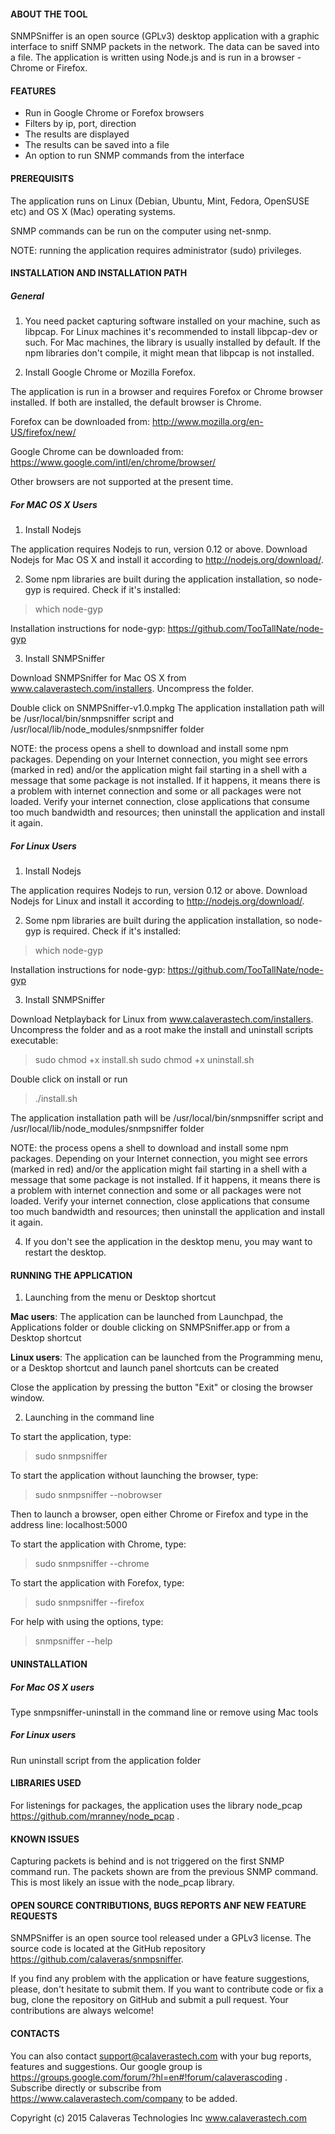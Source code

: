 #### ABOUT THE TOOL

SNMPSniffer is an open source (GPLv3) desktop application with a graphic interface to sniff SNMP packets in the network. The data can be saved into a file. The application is written using Node.js and is run in a browser - Chrome or Firefox. 

#### FEATURES

* Run in Google Chrome or Forefox browsers
* Filters by ip, port, direction
* The results are displayed 
* The results can be saved into a file
* An option to run SNMP commands from the interface

#### PREREQUISITS

The application runs on Linux (Debian, Ubuntu, Mint, Fedora, OpenSUSE etc) and OS X (Mac) operating systems.

SNMP commands can be run on the computer using net-snmp. 

NOTE: running the application requires administrator (sudo) privileges. 

#### INSTALLATION AND INSTALLATION PATH

##### General

1. You need packet capturing software installed on your machine, such as libpcap. For Linux machines it's recommended to install libpcap-dev or such. For Mac machines, the library is usually installed by default. If the npm libraries don't compile, it might mean that libpcap is not installed. 

2. Install Google Chrome or Mozilla Forefox.

  The application is run in a browser and requires Forefox or Chrome browser installed. If both are installed, the      default browser is Chrome. 

  Forefox can be downloaded from:
  http://www.mozilla.org/en-US/firefox/new/

  Google Chrome can be downloaded from:
  https://www.google.com/intl/en/chrome/browser/

  Other browsers are not supported at the present time. 

##### For MAC OS X Users

1. Install Nodejs

  The application requires Nodejs to run, version 0.12 or above. Download Nodejs for Mac OS X and install it according   to http://nodejs.org/download/.

2. Some npm libraries are built during the application installation, so node-gyp is required. Check if it's installed:

> which node-gyp

Installation instructions for node-gyp:
https://github.com/TooTallNate/node-gyp

3. Install SNMPSniffer

  Download SNMPSniffer for Mac OS X from www.calaverastech.com/installers. Uncompress the folder. 

  Double click on SNMPSniffer-v1.0.mpkg
  The application installation path will be /usr/local/bin/snmpsniffer script and /usr/local/lib/node_modules/snmpsniffer folder

  NOTE: the process opens a shell to download and install some npm packages. Depending on your Internet connection,     you might see errors (marked in red) and/or  the application might fail starting in a shell with a message that some   package is not installed. If it happens, it means there is a problem with internet connection and some or all   packages were not loaded. Verify your internet connection, close applications that consume too much bandwidth and   resources; then uninstall the application and install it again. 


##### For Linux Users

1. Install Nodejs

  The application requires Nodejs to run, version 0.12 or above. Download Nodejs for Linux and install it according to   http://nodejs.org/download/.

2. Some npm libraries are built during the application installation, so node-gyp is required. Check if it's installed:

> which node-gyp

Installation instructions for node-gyp:
https://github.com/TooTallNate/node-gyp

3. Install SNMPSniffer

  Download Netplayback for Linux from www.calaverastech.com/installers. Uncompress the folder and as a root make the install and uninstall scripts executable:

  > sudo chmod +x install.sh
  > sudo chmod +x uninstall.sh

  Double click on install or run

  > ./install.sh

  The application installation path will be /usr/local/bin/snmpsniffer script and   /usr/local/lib/node_modules/snmpsniffer folder

  NOTE: the process opens a shell to download and install some npm packages. Depending on your Internet connection,   you might see errors (marked in red) and/or  the application might fail starting in a shell with a message that some  package is not installed. If it happens, it means there is a problem with internet connection and some or all packages were not loaded. Verify your internet connection, close applications that consume too much bandwidth and resources; then uninstall the application and install it again. 

4. If you don't see the application in the desktop menu, you may want to restart the desktop. 


#### RUNNING THE APPLICATION

1. Launching from the menu or Desktop shortcut

  **Mac users**: The application can be launched from Launchpad, the Applications folder or double clicking on   SNMPSniffer.app or from a Desktop shortcut

  **Linux users**: The application can be launched from the Programming menu, or a Desktop shortcut and launch panel shortcuts can be created

  Close the application by pressing the button "Exit" or closing the browser window. 

2. Launching in the command line

  To start the application, type:
  > sudo snmpsniffer

  To start the application without launching the browser, type:
  > sudo snmpsniffer --nobrowser

  Then to launch a browser, open either Chrome or Firefox and type in the address line:
  localhost:5000

  To start the application with Chrome, type:
  > sudo snmpsniffer --chrome

  To start the application with Forefox, type:

  > sudo snmpsniffer --firefox

  For help with using the options, type:
  > snmpsniffer --help


#### UNINSTALLATION

##### For Mac OS X users

Type snmpsniffer-uninstall in the command line or remove using Mac tools

##### For Linux users

Run uninstall script from the application folder


#### LIBRARIES USED

For listenings for packages, the application uses the library node_pcap https://github.com/mranney/node_pcap . 

#### KNOWN ISSUES

Capturing packets is behind and is not triggered on the first SNMP command run. The packets shown are from the previous SNMP command. This is most likely an issue with the node_pcap library. 


#### OPEN SOURCE CONTRIBUTIONS, BUGS REPORTS ANF NEW FEATURE REQUESTS

SNMPSniffer is an open source tool released under a GPLv3 license. The source code is located at the GitHub repository https://github.com/calaveras/snmpsniffer.

If you find any problem with the application or have feature suggestions, please, don't hesitate to submit them. If you want to contribute code or fix a bug, clone the repository on GitHub and submit a pull request. Your contributions are always welcome!

#### CONTACTS

You can also contact support@calaverastech.com with your bug reports, features and suggestions. Our google group is https://groups.google.com/forum/?hl=en#!forum/calaverascoding . Subscribe directly or subscribe from https://www.calaverastech.com/company to be added.

Copyright (c) 2015 Calaveras Technologies Inc
www.calaverastech.com

